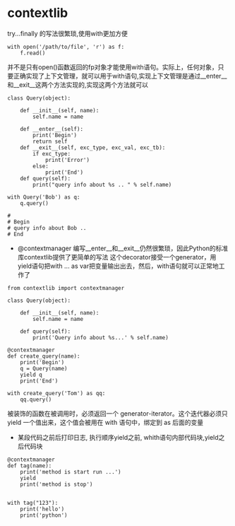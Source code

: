 # contextlib

try...finally 的写法很繁琐,使用with更加方便 
```
with open('/path/to/file', 'r') as f:
    f.read()
```
并不是只有open()函数返回的fp对象才能使用with语句。实际上，任何对象，只要正确实现了上下文管理，就可以用于with语句,实现上下文管理是通过__enter__和__exit__这两个方法实现的,实现这两个方法就可以
```
class Query(object):

    def __init__(self, name):
        self.name = name

    def __enter__(self):
        print('Begin')
        return self
    def __exit__(self, exc_type, exc_val, exc_tb):
        if exc_type:
            print('Error')
        else:
            print('End')
    def query(self):
        print("query info about %s .. " % self.name)

with Query('Bob') as q:
    q.query()

# 
# Begin
# query info about Bob .. 
# End
```

* @contextmanager 编写__enter__和__exit__仍然很繁琐，因此Python的标准库contextlib提供了更简单的写法
这个decorator接受一个generator，用yield语句把with ... as var把变量输出出去，然后，with语句就可以正常地工作了

```
from contextlib import contextmanager

class Query(object):

    def __init__(self, name):
        self.name = name

    def query(self):
        print('Query info about %s...' % self.name)

@contextmanager
def create_query(name):
    print('Begin')
    q = Query(name)
    yield q
    print('End')

with create_query('Tom') as qq:
    qq.query()
```
被装饰的函数在被调用时，必须返回一个 generator-iterator。这个迭代器必须只 yield 一个值出来，这个值会被用在 with 语句中，绑定到 as 后面的变量
*  某段代码之前后打印日志, 执行顺序yield之前, whith语句内部代码块,yield之后代码块
```
@contextmanager
def tag(name):
    print('method is start run ...')
    yield
    print('method is stop')


with tag("123"):
    print('hello')
    print('python')
```
